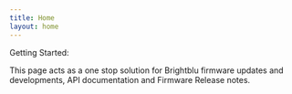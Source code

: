 ```yaml
---
title: Home
layout: home
---
```


Getting Started:

This page acts as a one stop solution for Brightblu firmware updates and developments, API documentation and Firmware Release notes.